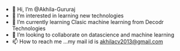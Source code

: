 - 👋 Hi, I’m @Akhila-Gururaj
- 👀 I’m interested in learning new technologies
- 🌱 I’m currently learning Clasic machine learning from Decodr Technologies
- 💞️ I’m looking to collaborate on datascience and machine learning
- 📫 How to reach me ...my mail id is akhilacv2013@gmail.com

<!---
Akhila-Gururaj/Akhila-Gururaj is a ✨ special ✨ repository because its `README.md` (this file) appears on your GitHub profile.
You can click the Preview link to take a look at your changes.
--->
